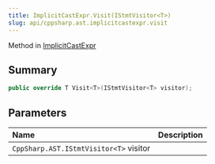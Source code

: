 ```yaml
---
title: ImplicitCastExpr.Visit(IStmtVisitor<T>)
slug: api/cppsharp.ast.implicitcastexpr.visit
---
```

Method in [ImplicitCastExpr](/api/cppsharp/ast/implicitcastexpr)

## Summary



```csharp
public override T Visit<T>(IStmtVisitor<T> visitor);
```

## Parameters

|Name|Description|
|:---|:---|
|`CppSharp.AST.IStmtVisitor<T>` visitor||

